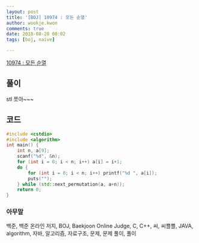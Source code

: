 ```yaml
---
layout: post
title: '[BOJ] 10974 : 모든 순열'
author: wookje.kwon
comments: true
date: 2018-08-28 00:02
tags: [boj, naive]

---
```


[10974 : 모든 순열](https://www.acmicpc.net/problem/10974)  

## 풀이

stl 쪼아~~~

## 코드

```cpp
#include <cstdio>
#include <algorithm>
int main() {
    int n, a[9];
    scanf("%d", &n);
    for (int i = 0; i < n; i++) a[i] = i+1;
    do {
        for (int i = 0; i < n; i++) printf("%d ", a[i]);
        puts("");
    } while (std::next_permutation(a, a+n));
    return 0;
}
```

### 아무말  
백준, 백준 온라인 저지, BOJ, Baekjoon Online Judge, C, C++, 씨, 씨쁠쁠, JAVA, algorithm, 자바, 알고리즘, 자료구조, 문제, 문제 풀이, 풀이
